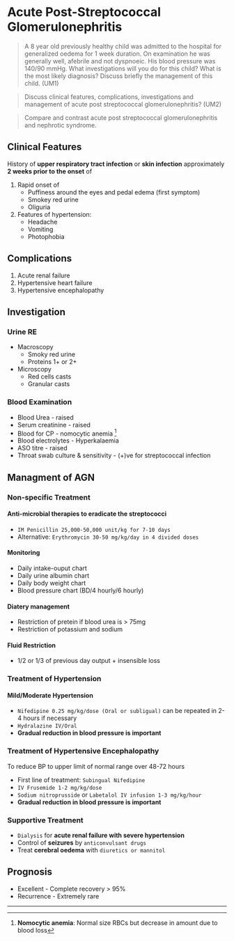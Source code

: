 # Acute Post-Streptococcal Glomerulonephritis

> A 8 year old previously healthy child was admitted to the hospital for generalized oedema for 1 week duration. On examination he was generally well, afebrile and not dyspnoeic. His blood pressure was 140/90 mmHg. What investigations will you do for this child? What is the most likely diagnosis? Discuss briefly the management of this child. (UM1)

> Discuss clinical features, complications, investigations and management of acute post streptococcal glomerulonephritis? (UM2)

> Compare and contrast acute post streptococcal glomerulonephritis and nephrotic syndrome.

## Clinical Features

History of **upper respiratory tract infection** or **skin infection** approximately **2 weeks prior to the onset** of

1. Rapid onset of
   - Puffiness around the eyes and pedal edema (first symptom)
   - Smokey red urine
   - Oliguria
2. Features of hypertension:
   - Headache
   - Vomiting
   - Photophobia

## Complications

1. Acute renal failure
2. Hypertensive heart failure
3. Hypertensive encephalopathy

## Investigation

### Urine RE

- Macroscopy
  - Smoky red urine
  - Proteins 1+ or 2+
- Microscopy
  - Red cells casts
  - Granular casts

### Blood Examination

- Blood Urea - raised
- Serum creatinine - raised
- Blood for CP - nomocytic anemia [^1]
- Blood electrolytes - Hyperkalaemia
- ASO titre - raised
- Throat swab culture & sensitivity - (+)ve for streptococcal infection

[^1]: **Nomocytic anemia**: Normal size RBCs but decrease in amount due to blood loss

## Managment of AGN

### Non-specific Treatment

#### Anti-microbial therapies to eradicate the streptococci

- `IM Penicillin 25,000-50,000 unit/kg for 7-10 days`
- Alternative: `Erythromycin 30-50 mg/kg/day in 4 divided doses`

#### Monitoring

- Daily intake-ouput chart
- Daily urine albumin chart
- Daily body weight chart
- Blood pressure chart (BD/4 hourly/6 hourly)

#### Diatery management

- Restriction of pretein if blood urea is > 75mg
- Restriction of potassium and sodium

#### Fluid Restriction

- 1/2 or 1/3 of previous day output + insensible loss

### Treatment of Hypertension

#### Mild/Moderate Hypertension

- `Nifedipine 0.25 mg/kg/dose (Oral or subligual)` can be repeated in 2-4 hours if necessary
- `Hydralazine IV/Oral`
- **Gradual reduction in blood pressure is important**

### Treatment of Hypertensive Encephalopathy

To reduce BP to upper limit of normal range over 48-72 hours

- First line of treatment: `Subingual Nifedipine`
- `IV Frusemide 1-2 mg/kg/dose`
- `Sodium nitroprusside` or `Labetalol IV infusion 1-3 mg/kg/hour`
- **Gradual reduction in blood pressure is important**

### Supportive Treatment

- `Dialysis` for **acute renal failure with severe hypertension**
- Control of **seizures** by `anticonvulsant drugs`
- Treat **cerebral oedema** with `diuretics or mannitol`

## Prognosis

- Excellent - Complete recovery > 95%
- Recurrence - Extremely rare

---
